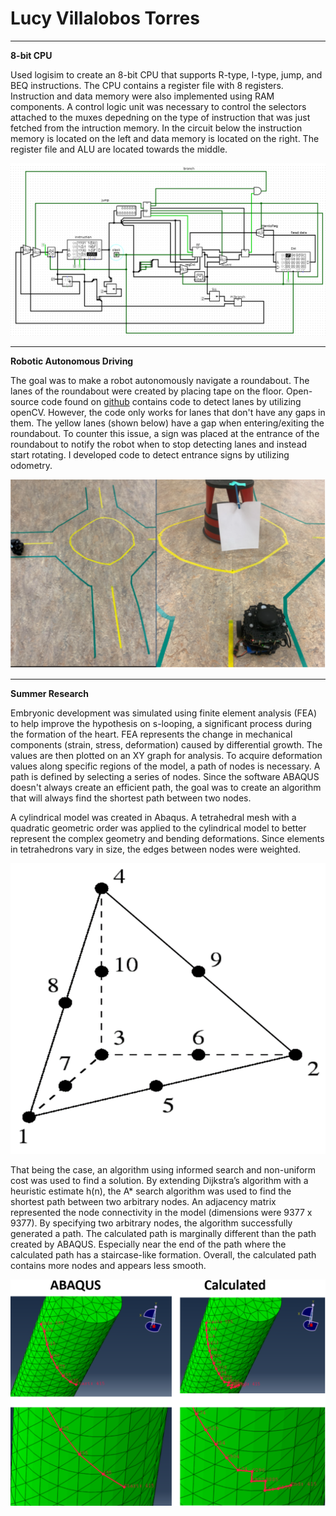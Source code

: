 # Lucy Villalobos Torres
****
**8-bit CPU**  

Used logisim to create an 8-bit CPU that supports R-type, I-type, jump, and BEQ instructions. The CPU contains a register file with 8 registers. Instruction and data memory were also implemented using RAM components. A control logic unit was necessary to control the selectors attached to the muxes depedning on the type of instruction that was just fetched from the intruction memory. In the circuit below the instruction memory is located on the left and data memory is located on the right. The register file and ALU are located towards the middle.  

![Subject Observer UML](/images/CPU.png)

****
**Robotic Autonomous Driving**  

The goal was to make a robot autonomously navigate a roundabout. The lanes of the roundabout were created by placing tape on the floor. Open-source code found on [github]((https://github.com/ROBOTIS-GIT/turtlebot3_autorace_2020)) contains code to detect lanes by utilizing openCV. However, the code only works for lanes that don't have any gaps in them. The yellow lanes (shown below) have a gap when entering/exiting the roundabout. To counter this issue, a sign was placed at the entrance of the roundabout to notify the robot when to stop detecting lanes and instead start rotating. I developed code to detect entrance signs by utilizing odometry.

![Subject Observer UML](/images/roundabout.png)
****

**Summer Research**

Embryonic development was simulated using finite element analysis (FEA) to help improve the hypothesis on s-looping, a significant process during the formation of the heart. FEA represents the change in mechanical components (strain, stress, deformation) caused by differential growth. The values are then plotted on an XY graph for analysis. To acquire deformation values along specific regions of the model, a path of nodes is necessary. A path is defined by selecting a series of nodes. Since the software ABAQUS doesn't always create an efficient path, the goal was to create an algorithm that will always find the shortest path between two nodes. 

A cylindrical model was created in Abaqus. A tetrahedral mesh with a quadratic geometric order was applied to the cylindrical model to better represent the complex geometry and bending deformations. Since elements in tetrahedrons vary in size, the edges between nodes were weighted. 

![Subject Observer UML](/images/tet.png)

That being the case, an algorithm using informed search and non-uniform cost was used to find a solution. By extending Dijkstra’s algorithm with a heuristic estimate h(n), the A* search algorithm was used to find the shortest path between two arbitrary nodes. An adjacency matrix represented the node connectivity in the model (dimensions were 9377 x 9377). 
By specifying two arbitrary nodes, the algorithm successfully generated a path. The calculated path is marginally different than the path created by ABAQUS. Especially near the end of the path where the calculated path has a staircase-like formation.  Overall, the calculated path contains more nodes and appears less smooth. 

![Subject Observer UML](/images/cyl.png)
